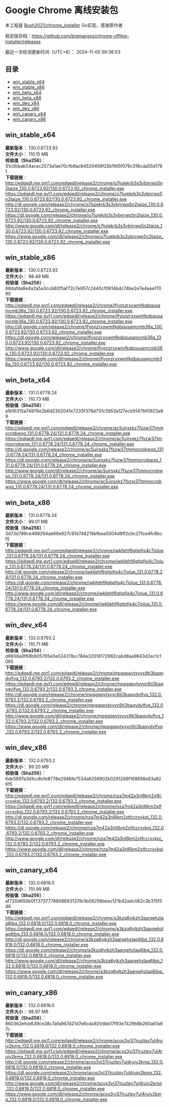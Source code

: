 # Google Chrome 离线安装包
本工程是 [Bush2021/chrome_installer](https://github.com/Bush2021/chrome_installer) Go实现，感谢原作者

稳定版存档：<https://github.com/bigmangos/chrome-offline-installer/releases>

最近一次检测更新时间（UTC+8）：
2024-11-05 09:36:53

## 目录
* [win_stable_x64](https://github.com/bigmangos/chrome-offline-installer?tab=readme-ov-file#win_stable_x64)
* [win_stable_x86](https://github.com/bigmangos/chrome-offline-installer?tab=readme-ov-file#win_stable_x86)
* [win_beta_x64](https://github.com/bigmangos/chrome-offline-installer?tab=readme-ov-file#win_beta_x64)
* [win_beta_x86](https://github.com/bigmangos/chrome-offline-installer?tab=readme-ov-file#win_beta_x86)
* [win_dev_x64](https://github.com/bigmangos/chrome-offline-installer?tab=readme-ov-file#win_dev_x64)
* [win_dev_x86](https://github.com/bigmangos/chrome-offline-installer?tab=readme-ov-file#win_dev_x86)
* [win_canary_x64](https://github.com/bigmangos/chrome-offline-installer?tab=readme-ov-file#win_canary_x64)
* [win_canary_x86](https://github.com/bigmangos/chrome-offline-installer?tab=readme-ov-file#win_canary_x86)

## win_stable_x64
**最新版本**： 130.0.6723.92  
**文件大小**： 110.15 MB  
**校验值（Sha256）**： 31c0bbab54acec2573a1ae70cfb9ac84520459f25b1f65f079c318cda55d1781  
**下载链接**：
http://edgedl.me.gvt1.com/edgedl/release2/chrome/o7tujekrb3s3ybnrwp5n2taize_130.0.6723.92/130.0.6723.92_chrome_installer.exe
https://edgedl.me.gvt1.com/edgedl/release2/chrome/o7tujekrb3s3ybnrwp5n2taize_130.0.6723.92/130.0.6723.92_chrome_installer.exe
http://dl.google.com/release2/chrome/o7tujekrb3s3ybnrwp5n2taize_130.0.6723.92/130.0.6723.92_chrome_installer.exe
https://dl.google.com/release2/chrome/o7tujekrb3s3ybnrwp5n2taize_130.0.6723.92/130.0.6723.92_chrome_installer.exe
http://www.google.com/dl/release2/chrome/o7tujekrb3s3ybnrwp5n2taize_130.0.6723.92/130.0.6723.92_chrome_installer.exe
https://www.google.com/dl/release2/chrome/o7tujekrb3s3ybnrwp5n2taize_130.0.6723.92/130.0.6723.92_chrome_installer.exe
## win_stable_x86
**最新版本**： 130.0.6723.92  
**文件大小**： 98.49 MB  
**校验值（Sha256）**： 68dafda8e4a2a5a3ccb60f5af72c7e957c2440cf0814bdc74be2e7e4aee17090  
**下载链接**：
http://edgedl.me.gvt1.com/edgedl/release2/chrome/lfyonzrxxwmfkqbqusamcmb36a_130.0.6723.92/130.0.6723.92_chrome_installer.exe
https://edgedl.me.gvt1.com/edgedl/release2/chrome/lfyonzrxxwmfkqbqusamcmb36a_130.0.6723.92/130.0.6723.92_chrome_installer.exe
http://dl.google.com/release2/chrome/lfyonzrxxwmfkqbqusamcmb36a_130.0.6723.92/130.0.6723.92_chrome_installer.exe
https://dl.google.com/release2/chrome/lfyonzrxxwmfkqbqusamcmb36a_130.0.6723.92/130.0.6723.92_chrome_installer.exe
http://www.google.com/dl/release2/chrome/lfyonzrxxwmfkqbqusamcmb36a_130.0.6723.92/130.0.6723.92_chrome_installer.exe
https://www.google.com/dl/release2/chrome/lfyonzrxxwmfkqbqusamcmb36a_130.0.6723.92/130.0.6723.92_chrome_installer.exe
## win_beta_x64
**最新版本**： 131.0.6778.24  
**文件大小**： 110.73 MB  
**校验值（Sha256）**： a1b16315a74976e2b6d2302041e7233f379d731c5953a127ecb9147bf0923a89  
**下载链接**：
http://edgedl.me.gvt1.com/edgedl/release2/chrome/ac5uirsxkz7fszw37tmmocrobwxq_131.0.6778.24/131.0.6778.24_chrome_installer.exe
https://edgedl.me.gvt1.com/edgedl/release2/chrome/ac5uirsxkz7fszw37tmmocrobwxq_131.0.6778.24/131.0.6778.24_chrome_installer.exe
http://dl.google.com/release2/chrome/ac5uirsxkz7fszw37tmmocrobwxq_131.0.6778.24/131.0.6778.24_chrome_installer.exe
https://dl.google.com/release2/chrome/ac5uirsxkz7fszw37tmmocrobwxq_131.0.6778.24/131.0.6778.24_chrome_installer.exe
http://www.google.com/dl/release2/chrome/ac5uirsxkz7fszw37tmmocrobwxq_131.0.6778.24/131.0.6778.24_chrome_installer.exe
https://www.google.com/dl/release2/chrome/ac5uirsxkz7fszw37tmmocrobwxq_131.0.6778.24/131.0.6778.24_chrome_installer.exe
## win_beta_x86
**最新版本**： 131.0.6778.24  
**文件大小**： 99.01 MB  
**校验值（Sha256）**： 3d73d799ce468294ab66e927c91d748219bfbea5004d8ff2c0c27fce4fc8bcf5  
**下载链接**：
http://edgedl.me.gvt1.com/edgedl/release2/chrome/iwkllehf6gtjpfjs4c7iolue_131.0.6778.24/131.0.6778.24_chrome_installer.exe
https://edgedl.me.gvt1.com/edgedl/release2/chrome/iwkllehf6gtjpfjs4c7iolue_131.0.6778.24/131.0.6778.24_chrome_installer.exe
http://dl.google.com/release2/chrome/iwkllehf6gtjpfjs4c7iolue_131.0.6778.24/131.0.6778.24_chrome_installer.exe
https://dl.google.com/release2/chrome/iwkllehf6gtjpfjs4c7iolue_131.0.6778.24/131.0.6778.24_chrome_installer.exe
http://www.google.com/dl/release2/chrome/iwkllehf6gtjpfjs4c7iolue_131.0.6778.24/131.0.6778.24_chrome_installer.exe
https://www.google.com/dl/release2/chrome/iwkllehf6gtjpfjs4c7iolue_131.0.6778.24/131.0.6778.24_chrome_installer.exe
## win_dev_x64
**最新版本**： 132.0.6793.2  
**文件大小**： 110.71 MB  
**校验值（Sha256）**： d8608a0f69b605765e0e024311bc784a32018172982cabd8aa9643d2ec1c1065  
**下载链接**：
http://edgedl.me.gvt1.com/edgedl/release2/chrome/mpggqpytxyyc6tj3baqydvlfvq_132.0.6793.2/132.0.6793.2_chrome_installer.exe
https://edgedl.me.gvt1.com/edgedl/release2/chrome/mpggqpytxyyc6tj3baqydvlfvq_132.0.6793.2/132.0.6793.2_chrome_installer.exe
http://dl.google.com/release2/chrome/mpggqpytxyyc6tj3baqydvlfvq_132.0.6793.2/132.0.6793.2_chrome_installer.exe
https://dl.google.com/release2/chrome/mpggqpytxyyc6tj3baqydvlfvq_132.0.6793.2/132.0.6793.2_chrome_installer.exe
http://www.google.com/dl/release2/chrome/mpggqpytxyyc6tj3baqydvlfvq_132.0.6793.2/132.0.6793.2_chrome_installer.exe
https://www.google.com/dl/release2/chrome/mpggqpytxyyc6tj3baqydvlfvq_132.0.6793.2/132.0.6793.2_chrome_installer.exe
## win_dev_x86
**最新版本**： 132.0.6793.2  
**文件大小**： 99.20 MB  
**校验值（Sha256）**： 6de5897a3d1cc8cfe8778e2946fe7534a6256902b0291268f168656e63a926f5  
**下载链接**：
http://edgedl.me.gvt1.com/edgedl/release2/chrome/nza7m42a3nl6km2xtfccrxvkpi_132.0.6793.2/132.0.6793.2_chrome_installer.exe
https://edgedl.me.gvt1.com/edgedl/release2/chrome/nza7m42a3nl6km2xtfccrxvkpi_132.0.6793.2/132.0.6793.2_chrome_installer.exe
http://dl.google.com/release2/chrome/nza7m42a3nl6km2xtfccrxvkpi_132.0.6793.2/132.0.6793.2_chrome_installer.exe
https://dl.google.com/release2/chrome/nza7m42a3nl6km2xtfccrxvkpi_132.0.6793.2/132.0.6793.2_chrome_installer.exe
http://www.google.com/dl/release2/chrome/nza7m42a3nl6km2xtfccrxvkpi_132.0.6793.2/132.0.6793.2_chrome_installer.exe
https://www.google.com/dl/release2/chrome/nza7m42a3nl6km2xtfccrxvkpi_132.0.6793.2/132.0.6793.2_chrome_installer.exe
## win_canary_x64
**最新版本**： 132.0.6818.0  
**文件大小**： 110.99 MB  
**校验值（Sha256）**： af720d650b0f73737778908693137fe3b06256beac121b42adc082c3b315f546  
**下载链接**：
http://edgedl.me.gvt1.com/edgedl/release2/chrome/a3kzq6yjkzh3aarqehzlaq6ibq_132.0.6818.0/132.0.6818.0_chrome_installer.exe
https://edgedl.me.gvt1.com/edgedl/release2/chrome/a3kzq6yjkzh3aarqehzlaq6ibq_132.0.6818.0/132.0.6818.0_chrome_installer.exe
http://dl.google.com/release2/chrome/a3kzq6yjkzh3aarqehzlaq6ibq_132.0.6818.0/132.0.6818.0_chrome_installer.exe
https://dl.google.com/release2/chrome/a3kzq6yjkzh3aarqehzlaq6ibq_132.0.6818.0/132.0.6818.0_chrome_installer.exe
http://www.google.com/dl/release2/chrome/a3kzq6yjkzh3aarqehzlaq6ibq_132.0.6818.0/132.0.6818.0_chrome_installer.exe
https://www.google.com/dl/release2/chrome/a3kzq6yjkzh3aarqehzlaq6ibq_132.0.6818.0/132.0.6818.0_chrome_installer.exe
## win_canary_x86
**最新版本**： 132.0.6818.0  
**文件大小**： 98.97 MB  
**校验值（Sha256）**： 860362efcb639ce38c7afa967d21d7e8cda920dbb17f93e7429b8b260a61a67c  
**下载链接**：
http://edgedl.me.gvt1.com/edgedl/release2/chrome/acos3yi37iruzlpy7ul4rujy2kmq_132.0.6818.0/132.0.6818.0_chrome_installer.exe
https://edgedl.me.gvt1.com/edgedl/release2/chrome/acos3yi37iruzlpy7ul4rujy2kmq_132.0.6818.0/132.0.6818.0_chrome_installer.exe
http://dl.google.com/release2/chrome/acos3yi37iruzlpy7ul4rujy2kmq_132.0.6818.0/132.0.6818.0_chrome_installer.exe
https://dl.google.com/release2/chrome/acos3yi37iruzlpy7ul4rujy2kmq_132.0.6818.0/132.0.6818.0_chrome_installer.exe
http://www.google.com/dl/release2/chrome/acos3yi37iruzlpy7ul4rujy2kmq_132.0.6818.0/132.0.6818.0_chrome_installer.exe
https://www.google.com/dl/release2/chrome/acos3yi37iruzlpy7ul4rujy2kmq_132.0.6818.0/132.0.6818.0_chrome_installer.exe
